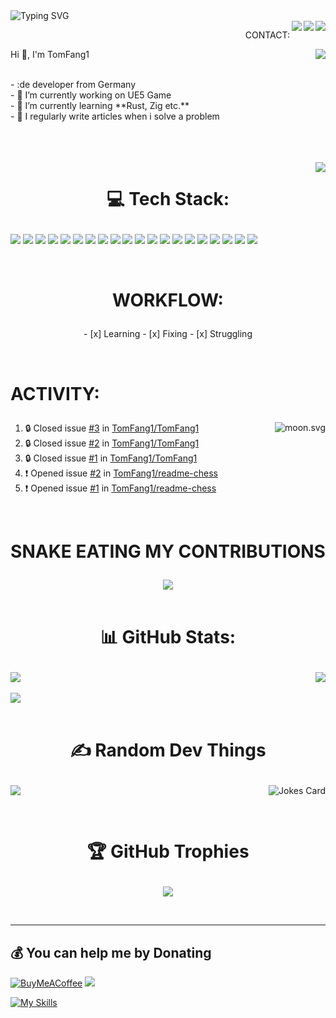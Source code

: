 






<!--START_SECTION_PROFILE_VIEWS:readme-info-->
<!--END_SECTION_PROFILE_VIEWS:readme-info-->

<!--START_SECTION_LINES_OF_CODE:readme-info-->
<!--END_SECTION_LINES_OF_CODE:readme-info-->

<!--START_CONTRIBUTIONS:readme-info-->
<!--END_CONTRIBUTIONS:readme-info-->

<!--START_SECTION_DAILY_COMMIT:readme-info-->
<!--END_SECTION_DAILY_COMMIT:readme-info-->

<!--START_SECTION_WEEKLY_COMMIT:readme-info-->
<!--END_SECTION_WEEKLY_COMMIT:readme-info-->

<!--START_SECTION_LANGUAGE:readme-info-->
<!--END_SECTION_LANGUAGE:readme-info-->



<div>
	<a href="https://git.io/typing-svg"><img align="left" src="https://readme-typing-svg.demolab.com?font=Fira+Code&weight=900&size=35&duration=5002&pause=5000&color=43CD1A&center=true&width=435&lines=WELCOME+TO+MY+GIT%F0%9F%91%8B" alt="Typing SVG" /></a><br>
	<img align="right" src="https://img.shields.io/badge/-Stackoverflow-FE7A16?logo=stack-overflow&logoColor=white"><img align="right" src="https://img.shields.io/badge/Reddit-%23FF4500.svg?logo=Reddit&logoColor=white"><img align="right" src="https://img.shields.io/badge/Discord-%237289DA.svg?logo=discord&logoColor=white"><p align="right"> CONTACT:</p> <img align="right" src="https://lanyard.cnrad.dev/api/438685803774738433">
	<p align="left">
		Hi 👋, I'm TomFang1</p> <br> - :de developer from Germany <br> - 🔭 I’m currently working on UE5 Game <br> - 🌱 I’m currently learning **Rust, Zig etc.** <br> - 📝 I regularly write articles when i solve a problem
	</p>
	
</div>

<br><br><br><img align="right" src="https://spotify-github-profile.vercel.app/api/view?uid=fangtom01&cover_image=true&theme=default&show_offline=false&background_color=121212&interchange=false&bar_color_cover=true">



<div>
  <h1><p align="center">💻 Tech Stack:</p></h1>
  <p align="left">
    <img  src="https://img.shields.io/badge/css3-%231572B6.svg?style=flat&logo=css3&logoColor=white">
    <img  src="https://img.shields.io/badge/html5-%23E34F26.svg?style=flat&logo=html5&logoColor=white">
    <img  src="https://img.shields.io/badge/java-%23ED8B00.svg?style=flat&logo=java&logoColor=white">
    <img  src="https://img.shields.io/badge/markdown-%23000000.svg?style=flat&logo=markdown&logoColor=white">
    <img  src="https://img.shields.io/badge/python-3670A0?style=flat&logo=python&logoColor=ffdd54">
    <img  src="https://img.shields.io/badge/rust-%23000000.svg?style=flat&logo=rust&logoColor=white">
    <img  src="https://img.shields.io/badge/shell_script-%23121011.svg?style=flat&logo=gnu-bash&logoColor=white">
    <img  src="https://img.shields.io/badge/unreal-%2320232a.svg?style=flat&logo=unreal-engine&logoColor=white">
    <img  src="https://img.shields.io/badge/android-%2320232a.svg?style=flat&logo=android&logoColor=%a4c639">
    <img  src="https://img.shields.io/badge/apache-%23D42029.svg?style=flat&logo=apache&logoColor=white">
    <img  src="https://img.shields.io/badge/nginx-%23009639.svg?style=flat&logo=nginx&logoColor=white">
    <img  src="https://img.shields.io/badge/MongoDB-%234ea94b.svg?style=flat&logo=mongodb&logoColor=white">
    <img  src="https://img.shields.io/badge/Linux-FCC624?style=flat&logo=linux&logoColor=black">
    <img  src="https://img.shields.io/badge/-Arduino-00979D?style=flat&logo=Arduino&logoColor=white">
    <img  src="https://img.shields.io/badge/-RaspberryPi-C51A4A?style=flat&logo=Raspberry-Pi">
    <img  src="https://img.shields.io/badge/Trello-%23026AA7.svg?style=flat&logo=Trello&logoColor=white">
    <img  src="https://img.shields.io/badge/docker-%230db7ed.svg?style=flat&logo=docker&logoColor=white">
    <img  src="https://img.shields.io/badge/Postman-FF6C37?style=flat&logo=postman&logoColor=white">
    <img  src="https://img.shields.io/badge/go-%2300ADD8.svg?style=flat&logo=go&logoColor=white">
    <img src= "https://img.shields.io/badge/javascript-%23323330.svg?style=flat&logo=javascript&logoColor=%23F7DF1E">
  </p>
</div>
</br>




<div>
	<h1><p align="center"><b>WORKFLOW:</b></p></h1>
	<p align="center">
		- [x] Learning
		- [x] Fixing
		- [x] Struggling
	</p>
</div>
</br>



<h1><p align="left"><b>ACTIVITY:</b></p></h1>

<!-- real time -->
<a href="https://moon-svg.minung.dev">
  <img align="right" src="https://moon-svg.minung.dev/moon.svg?theme=basic" alt="moon.svg" />
</a>


<!--START_SECTION:activity-->
1. 🔒 Closed issue [#3](https://github.com/TomFang1/TomFang1/issues/3) in [TomFang1/TomFang1](https://github.com/TomFang1/TomFang1)
2. 🔒 Closed issue [#2](https://github.com/TomFang1/TomFang1/issues/2) in [TomFang1/TomFang1](https://github.com/TomFang1/TomFang1)
3. 🔒 Closed issue [#1](https://github.com/TomFang1/TomFang1/issues/1) in [TomFang1/TomFang1](https://github.com/TomFang1/TomFang1)
4. ❗ Opened issue [#2](https://github.com/TomFang1/readme-chess/issues/2) in [TomFang1/readme-chess](https://github.com/TomFang1/readme-chess)
5. ❗ Opened issue [#1](https://github.com/TomFang1/readme-chess/issues/1) in [TomFang1/readme-chess](https://github.com/TomFang1/readme-chess)
<!--END_SECTION:activity-->
<br>


<div align="center">
	<h1><p align="center"><b>SNAKE EATING MY CONTRIBUTIONS</b></p></h1>	
	<img src="https://github.com/TomFang1/TomFang1/blob/output/github-contribution-grid-snake.svg">
</div>
</br>


<div>
<h1><p align="center"><b>📊 GitHub Stats:</b></p></h1>
	<img align="Top" align="left "src="https://github-readme-streak-stats.herokuapp.com/?user=TomFang1&theme=gotham&hide_border=false">
	<img align="right" src="https://github-readme-stats.vercel.app/api/top-langs/?username=TomFang1&theme=gotham&hide_border=false&include_all_commits=true&count_private=true&layout=compact">
</br></br>
	<img align="Bottom" src="https://github-readme-stats.vercel.app/api?username=TomFang1&theme=gotham&hide_border=false&include_all_commits=true&count_private=true">
</div>
</br>





<div>
	<h1><p align="center">✍️ Random Dev Things </p></h1>
	<p>
		<a href="#" align="left"><img src="https://quotes-github-readme.vercel.app/api?type=horizontal&theme=dark"></a> <img  align="right" src="https://readme-jokes.vercel.app/api" alt="Jokes Card">
	</p>
</div>
</br>

<div>
	<h1><p align="center"><b>🏆 GitHub Trophies</b></p></h1>
	<p align="center">
		<a href="#"><sub><img src="https://github-profile-trophy.vercel.app/?username=TomFang1&theme=onestar&no-frame=true&no-bg=true&margin-w=4"></sub></a> 
	</p>
</div>
</br>









---








  ## 💰 You can help me by Donating
  [![BuyMeACoffee](https://img.shields.io/badge/Buy%20Me%20a%20Coffee-ffdd00?style=for-the-badge&logo=buy-me-a-coffee&logoColor=black)](https://buymeacoffee.com/https://www.buymeacoffee.com/TFang) [![](https://visitcount.itsvg.in/api?id=TomFang1&icon=2&color=8)](https://visitcount.itsvg.in)

  [![My Skills](https://skillicons.dev/icons?i=css,rust,java,html,markdown,python,processing,unreal,go,nginx,mongodb,linux,raspberrypi,arduino,bash,docker,postman,javascript,git,idea,stackoverflow,wordpress&theme=dark)](https://skillicons.dev)





